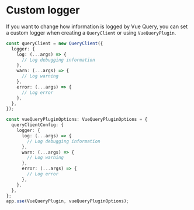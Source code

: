 # Custom logger

If you want to change how information is logged by Vue Query, you can set a custom logger when creating a `QueryClient` or using `VueQueryPlugin`.

```ts
const queryClient = new QueryClient({
  logger: {
    log: (...args) => {
      // Log debugging information
    },
    warn: (...args) => {
      // Log warning
    },
    error: (...args) => {
      // Log error
    },
  },
});
```

```ts
const vueQueryPluginOptions: VueQueryPluginOptions = {
  queryClientConfig: {
    logger: {
      log: (...args) => {
        // Log debugging information
      },
      warn: (...args) => {
        // Log warning
      },
      error: (...args) => {
        // Log error
      },
    },
  },
};
app.use(VueQueryPlugin, vueQueryPluginOptions);
```